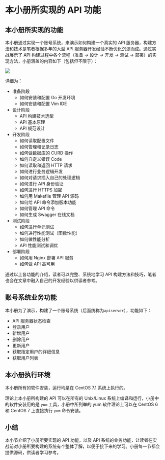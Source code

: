 # 本小册所实现的 API 功能

## 本小册所实现的功能

本小册通过实现一个账号系统，来演示如何构建一个真实的 API 服务器，构建方法和技术是笔者根据多年的大型 API 服务器开发经验不断优化沉淀而成。通过实战展示了 API 构建过程中各个流程（准备 -> 设计 -> 开发 -> 测试 -> 部署）的实现方法，小册涵盖的内容如下（包括但不限于）：

![](https://user-gold-cdn.xitu.io/2018/6/7/163d80b52d60ef11?w=1938&h=1292&f=png&s=202203)

详细为：

+ 准备阶段
	+ 如何安装和配置 Go 开发环境
	+ 如何安装和配置 Vim IDE
+ 设计阶段
	+ API 构建技术选型
	+ API 基本原理
	+ API 规范设计
+ 开发阶段
	+ 如何读取配置文件
	+ 如何管理和记录日志
	+ 如何做数据库的 CURD 操作
	+ 如何自定义错误 Code
	+ 如何读取和返回 HTTP 请求
	+ 如何进行业务逻辑开发
	+ 如何对请求插入自己的处理逻辑
	+ 如何进行 API 身份验证
	+ 如何进行 HTTPS 加密
	+ 如何用 Makefile 管理 API 源码
	+ 如何给 API 命令添加版本功能
	+ 如何管理 API 命令
	+ 如何生成 Swagger 在线文档
+ 测试阶段
	+ 如何进行单元测试
	+ 如何进行性能测试（函数性能）
	+ 如何做性能分析
	+ API 性能测试和调优
+ 部署阶段
	+ 如何用 Nginx 部署 API 服务
	+ 如何做 API 高可用

通过以上各功能的介绍，读者可以完整、系统地学习 API 构建方法和技巧，笔者也会在文章中融入自己的开发经验以供读者参考。

## 账号系统业务功能

本小册为了演示，构建了一个账号系统（后面统称为`apiserver`），功能如下：

+ API 服务器状态检查
+ 登录用户
+ 新增用户
+ 删除用户
+ 更新用户
+ 获取指定用户的详细信息
+ 获取用户列表

## 本小册执行环境

本小册所有的软件安装，运行均是在 CentOS 7.1 系统上执行的。

理论上本小册所构建的 API 可以在所有的 Unix/Linux 系统上编译和运行，小册中的软件安装用的是 `yum` 工具，小册中所列举的 yum 软件理论上可以在 CentOS 6 和 CentOS 7 上直接执行 `yum` 命令安装。

## 小结

本小节介绍了小册所要实现的 API 功能，以及 API 系统的业务功能，让读者在实战前对小册所要构建的系统有个整体了解，以便于接下来的学习。小册每一节都会提供源码，供读者学习参考。